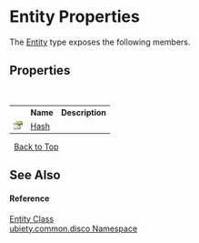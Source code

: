 # Entity Properties
 

The <a href="9ef53098-07d2-4e46-a87d-aac59103efb8">Entity</a> type exposes the following members.


## Properties
&nbsp;<table><tr><th></th><th>Name</th><th>Description</th></tr><tr><td>![Public property](media/pubproperty.gif "Public property")</td><td><a href="900b4305-79d5-dab0-3a5a-367ce0f92ff2">Hash</a></td><td /></tr></table>&nbsp;
<a href="#entity-properties">Back to Top</a>

## See Also


#### Reference
<a href="9ef53098-07d2-4e46-a87d-aac59103efb8">Entity Class</a><br /><a href="0e5e99a6-61e1-827b-d962-042693d0ae39">ubiety.common.disco Namespace</a><br />